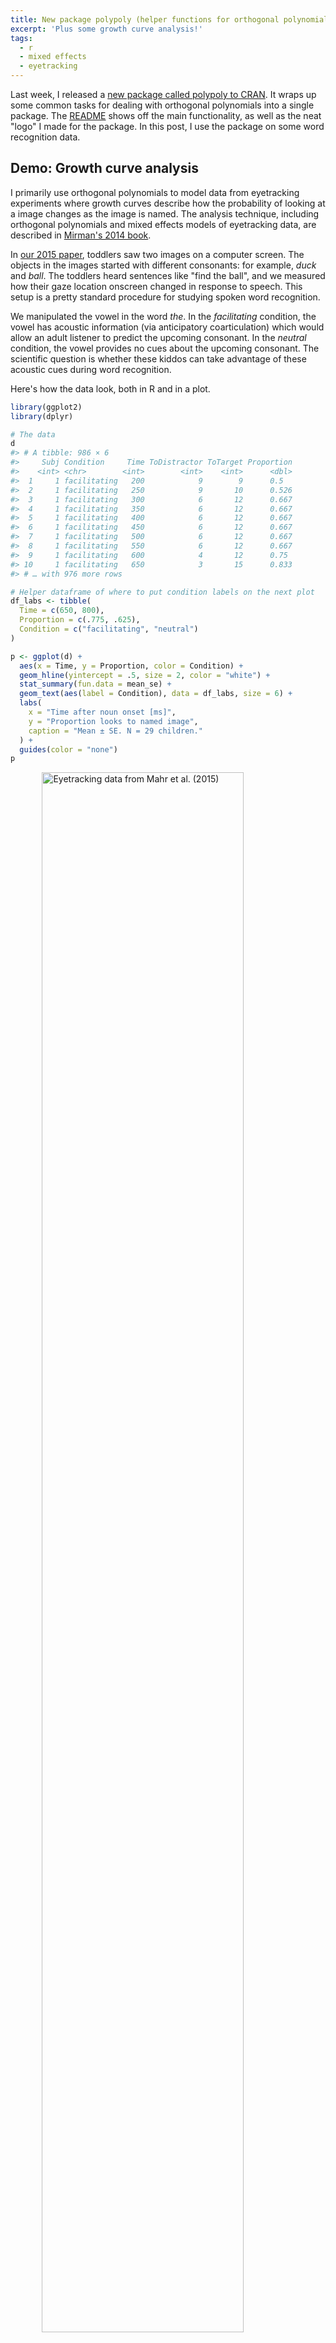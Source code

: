 ```yaml
---
title: New package polypoly (helper functions for orthogonal polynomials)
excerpt: 'Plus some growth curve analysis!'
tags:
  - r
  - mixed effects
  - eyetracking
---
```




Last week, I released a [new package called polypoly to CRAN][CRAN]. It wraps up
some common tasks for dealing with orthogonal polynomials into a single package.
The [README](https://github.com/tjmahr/polypoly) shows off the main 
functionality, as well as the neat "logo" I made for the package. 
In this post, I use the package on some word recognition data.

## Demo: Growth curve analysis

I primarily use orthogonal polynomials to model data from eyetracking 
experiments where growth curves describe how the probability of looking at a 
image changes as the image is named. The analysis technique, including 
orthogonal polynomials and mixed effects models of eyetracking data, are
described in [Mirman's 2014 book](http://amzn.to/2saBuzs).

In [our 2015 paper](https://www.ncbi.nlm.nih.gov/pubmed/26072992), toddlers saw 
two images on a computer screen. The objects in the images started with
different consonants: for example, _duck_ and _ball_. The toddlers heard
sentences like "find the ball", and we measured how their gaze location onscreen
changed in response to speech. This setup is a pretty standard procedure for
studying spoken word recognition.

We manipulated the vowel in the word _the_. In the _facilitating_ condition, the
vowel has acoustic information (via anticipatory coarticulation) which would 
allow an adult listener to predict the upcoming consonant. In the _neutral_ 
condition, the vowel provides no cues about the upcoming consonant. The
scientific question is whether these kiddos can take advantage of these acoustic
cues during word recognition.



Here's how the data look, both in R and in a plot. 


```r
library(ggplot2)
library(dplyr)

# The data
d
#> # A tibble: 986 × 6
#>     Subj Condition     Time ToDistractor ToTarget Proportion
#>    <int> <chr>        <int>        <int>    <int>      <dbl>
#>  1     1 facilitating   200            9        9      0.5  
#>  2     1 facilitating   250            9       10      0.526
#>  3     1 facilitating   300            6       12      0.667
#>  4     1 facilitating   350            6       12      0.667
#>  5     1 facilitating   400            6       12      0.667
#>  6     1 facilitating   450            6       12      0.667
#>  7     1 facilitating   500            6       12      0.667
#>  8     1 facilitating   550            6       12      0.667
#>  9     1 facilitating   600            4       12      0.75 
#> 10     1 facilitating   650            3       15      0.833
#> # … with 976 more rows

# Helper dataframe of where to put condition labels on the next plot
df_labs <- tibble(
  Time = c(650, 800),
  Proportion = c(.775, .625), 
  Condition = c("facilitating", "neutral")
)

p <- ggplot(d) + 
  aes(x = Time, y = Proportion, color = Condition) + 
  geom_hline(yintercept = .5, size = 2, color = "white") +
  stat_summary(fun.data = mean_se) + 
  geom_text(aes(label = Condition), data = df_labs, size = 6) +
  labs(
    x = "Time after noun onset [ms]", 
    y = "Proportion looks to named image",
    caption = "Mean ± SE. N = 29 children."
  ) + 
  guides(color = "none")
p
```

<img src="/figs/2017-05-30-polypoly-package-released/raw-data-1.png" title="Eyetracking data from Mahr et al. (2015)" alt="Eyetracking data from Mahr et al. (2015)" width="80%" style="display: block; margin: auto;" />

Early on, children look equal amounts to both images on average (.5), and the
proportion of looks to the named image increase as the word unfolds. In the
facilitating condition, that rise happens earlier.

We fit a mixed-effects logistic regression model to estimate how the probability
of looking to the named image changes over time, across conditions, and within 
children. We use cubic orthogonal polynomials to represent Time. For each time 
point, we have three predictors available to us: Time<sup>1</sup>, 
Time<sup>2</sup>, and Time<sup>3</sup>. (Plus, there's a constant "intercept"
term.) Our model's growth curve will be a weighted combination of these polynomial
curves. The code below shows off about half the functionality of the package 
:bowtie::


```r
poly(unique(d$Time), 3) %>% 
  # Force Time^1 term to range from -.5 to .5. Rescale others accordingly.
  polypoly::poly_rescale(scale_width = 1) %>% 
  polypoly::poly_plot()
```

<img src="/figs/2017-05-30-polypoly-package-released/orthogonal-curves-1.png" title="Three orthogonal polynomial curves" alt="Three orthogonal polynomial curves" width="80%" style="display: block; margin: auto;" />

I think people sometimes describe the contributions of these curves to the
overall growth curve as _trends_: "A negative linear trend", "a significant
quadratic trend", etc. I like that word because it makes the terminology a
little less intimidating.

### Quick aside: Why orthogonal polynomials?

Why do we use orthogonal polynomial terms? First, note that simple polynomials
_x_, _x_<sup>2</sup> and _x_<sup>3</sup> are correlated. Orthogonal ones are not
correlated. (Hence, the name.)


```r
# Simple
poly(1:10, 3, raw = TRUE) %>% 
  cor() %>% 
  round(2)
#>      1    2    3
#> 1 1.00 0.97 0.93
#> 2 0.97 1.00 0.99
#> 3 0.93 0.99 1.00

# Orthogonal
poly(1:10, 3, raw = FALSE) %>% 
  cor() %>% 
  round(2)
#>   1 2 3
#> 1 1 0 0
#> 2 0 1 0
#> 3 0 0 1
```

Adding new correlated predictors to a model is a problem. The parameter
estimates will change as different predictors are added. Here we simulate some
fake data, and fit three models with 1-, 2- and 3-degree raw polynomials.


```r
# for reproducible blogging
set.seed(20210215)

x <- 1:10
y <- x + 
  rnorm(1, mean = 100) * (x) +
  rnorm(1, mean = 0, sd = .01) * (x) ^ 2 +
  rnorm(1, mean = -1) * (x) ^ 3 + 
  rnorm(10)

models <- list(
  m1 = lm(y ~ x),
  m2 = lm(y ~ x + I(x^2)),
  m3 = lm(y ~ x + I(x^2) + I(x^3))
)
```

As expected, the estimates for the effects change from model to model:


```r
models %>% 
  lapply(broom::tidy) %>% 
  bind_rows(.id = "model") %>% 
  select(model:estimate) %>% 
  mutate(estimate = round(estimate, 2))
#> # A tibble: 9 × 3
#>   model term        estimate
#>   <chr> <chr>          <dbl>
#> 1 m1    (Intercept)   626.  
#> 2 m1    x            -136.  
#> 3 m2    (Intercept)  -194.  
#> 4 m2    x             275.  
#> 5 m2    I(x^2)        -37.3 
#> 6 m3    (Intercept)    -0.43
#> 7 m3    x             103.  
#> 8 m3    I(x^2)         -0.08
#> 9 m3    I(x^3)         -2.25
```

But with orthogonal polynomials, the parameter estimates don't change from model
to model.


```r
models2 <- list(
  m1 = lm(y ~ poly(x, 1)),
  m2 = lm(y ~ poly(x, 2)),
  m3 = lm(y ~ poly(x, 3))
)

models2 %>% 
  lapply(broom::tidy) %>% 
  bind_rows(.id = "model") %>% 
  select(model:estimate) %>% 
  mutate(estimate = round(estimate, 2))
#> # A tibble: 9 × 3
#>   model term        estimate
#>   <chr> <chr>          <dbl>
#> 1 m1    (Intercept)    -119.
#> 2 m1    poly(x, 1)    -1231.
#> 3 m2    (Intercept)    -119.
#> 4 m2    poly(x, 2)1   -1231.
#> 5 m2    poly(x, 2)2    -857.
#> 6 m3    (Intercept)    -119.
#> 7 m3    poly(x, 3)1   -1231.
#> 8 m3    poly(x, 3)2    -857.
#> 9 m3    poly(x, 3)3    -125.
```

That's probably the simplest reason why orthogonal polynomials are preferred. (I
can't remember any others right now.)


### Back to the data 

Before fitting the model, I use `poly_add_columns()` to add polynomial terms as 
columns to the dataframe. (For speed here, I use a simplified random effects 
structure, estimating growth curve parameters for each Child x Condition
combination.)


```r
library(lme4)

d <- d %>% 
  polypoly::poly_add_columns(
    Time, 
    degree = 3, 
    prefix = "ot", 
    scale_width = 1
  ) %>% 
  # Change the reference level
  mutate(Condition = factor(Condition, c("neutral", "facilitating")))

m <- glmer(
  cbind(ToTarget, ToDistractor) ~ 
    (ot1 + ot2 + ot3) * Condition + 
    (ot1 + ot2 + ot3 | Subj:Condition), 
  family = binomial, 
  data = d)
```

We can confirm that the model captures the overall shape of the growth curves.


```r
# The lines here are not quite the overall average, but the averages of 29
# individual fits (for each participant). That's why the caption is a little
# weird.
p + 
  stat_summary(aes(y = fitted(m)), fun = mean, geom = "line") + 
  labs(caption = "Line: Average of model-fitted values. Points: Mean ± SE.")
```

<img src="/figs/2017-05-30-polypoly-package-released/with-model-fits-1.png" title="Eyetracking data with model fits overlaid" alt="Eyetracking data with model fits overlaid" width="80%" style="display: block; margin: auto;" />

We can inspect the model summary as well.


```r
arm::display(m)
#> glmer(formula = cbind(ToTarget, ToDistractor) ~ (ot1 + ot2 + 
#>     ot3) * Condition + (ot1 + ot2 + ot3 | Subj:Condition), data = d, 
#>     family = binomial)
#>                           coef.est coef.se
#> (Intercept)                0.47     0.10  
#> ot1                        1.57     0.28  
#> ot2                        0.45     0.11  
#> ot3                       -0.34     0.09  
#> Conditionfacilitating      0.23     0.14  
#> ot1:Conditionfacilitating  0.45     0.39  
#> ot2:Conditionfacilitating -0.44     0.16  
#> ot3:Conditionfacilitating  0.11     0.13  
#> 
#> Error terms:
#>  Groups         Name        Std.Dev. Corr              
#>  Subj:Condition (Intercept) 0.53                       
#>                 ot1         1.46      0.23             
#>                 ot2         0.52     -0.05  0.31       
#>                 ot3         0.39     -0.08 -0.64  0.09 
#>  Residual                   1.00                       
#> ---
#> number of obs: 986, groups: Subj:Condition, 58
#> AIC = 4788.2, DIC = -3961.1
#> deviance = 395.6
```

The model summary indicates a significant Condition x Time<sup>2</sup>
interaction, but really, only the intercept and Time<sup>1</sup> can ever be
interpreted directly. To understand the model fit, we visualize how each of the
polynomial terms are weighted. 

Here we create a matrix of the polynomial terms plus a column of ones for the
intercept.


```r
time_mat <- poly(sort(unique(d$Time)), 3) %>%
  polypoly::poly_rescale(1) %>%
  cbind(constant = 1, .)
round(time_mat, 2)
#>       constant     1     2     3
#>  [1,]        1 -0.50  0.57 -0.57
#>  [2,]        1 -0.44  0.36 -0.14
#>  [3,]        1 -0.37  0.17  0.14
#>  [4,]        1 -0.31  0.01  0.30
#>  [5,]        1 -0.25 -0.11  0.36
#>  [6,]        1 -0.19 -0.22  0.34
#>  [7,]        1 -0.12 -0.29  0.26
#>  [8,]        1 -0.06 -0.33  0.14
#>  [9,]        1  0.00 -0.34  0.00
#> [10,]        1  0.06 -0.33 -0.14
#> [11,]        1  0.12 -0.29 -0.26
#> [12,]        1  0.19 -0.22 -0.34
#> [13,]        1  0.25 -0.11 -0.36
#> [14,]        1  0.31  0.01 -0.30
#> [15,]        1  0.37  0.17 -0.14
#> [16,]        1  0.44  0.36  0.14
#> [17,]        1  0.50  0.57  0.57
```

To compute the weighted values, we multiply by a diagonal matrix of the
coefficients.


```r
neut_coefs <- fixef(m)[1:4]
faci_coefs <- neut_coefs + fixef(m)[5:8]
faci_coefs
#>  (Intercept)          ot1          ot2          ot3 
#>  0.699914630  2.014092454  0.006641487 -0.226682309

set_colnames <- `colnames<-`

m_neut <- time_mat %*% diag(neut_coefs) %>%
  set_colnames(c("constant", "ot1", "ot2", "ot3")) 

m_faci <- time_mat %*% diag(faci_coefs) %>%
  set_colnames(c("constant", "ot1", "ot2", "ot3")) 

# Convince ourselves with an example
round(m_faci, 2)
#>       constant   ot1 ot2   ot3
#>  [1,]      0.7 -1.01   0  0.13
#>  [2,]      0.7 -0.88   0  0.03
#>  [3,]      0.7 -0.76   0 -0.03
#>  [4,]      0.7 -0.63   0 -0.07
#>  [5,]      0.7 -0.50   0 -0.08
#>  [6,]      0.7 -0.38   0 -0.08
#>  [7,]      0.7 -0.25   0 -0.06
#>  [8,]      0.7 -0.13   0 -0.03
#>  [9,]      0.7  0.00   0  0.00
#> [10,]      0.7  0.13   0  0.03
#> [11,]      0.7  0.25   0  0.06
#> [12,]      0.7  0.38   0  0.08
#> [13,]      0.7  0.50   0  0.08
#> [14,]      0.7  0.63   0  0.07
#> [15,]      0.7  0.76   0  0.03
#> [16,]      0.7  0.88   0 -0.03
#> [17,]      0.7  1.01   0 -0.13
```

Then, we can use the `poly_melt()` function to get a dataframe from each
weighted matrix and then plot each of the effects.


```r
df_neut <- m_neut %>%
  polypoly::poly_melt() %>%
  tibble::add_column(Condition = "neutral")

df_faci <- m_faci %>% 
  polypoly::poly_melt() %>%
  tibble::add_column(Condition = "facilitating")

df_both <- bind_rows(df_faci, df_neut) %>% 
  mutate(Condition = factor(Condition, c("neutral", "facilitating")))

ggplot(df_both) +
  aes(x = observation, y = value, color = Condition) +
  geom_line() + 
  facet_wrap("degree")
```

<img src="/figs/2017-05-30-polypoly-package-released/trends-1.png" title="Each of the polynomial effects weighted by condition" alt="Each of the polynomial effects weighted by condition" width="80%" style="display: block; margin: auto;" />

Visually, the quadratic effect on the neutral curve pulls down the values during
the center (when the curves are most different) and pushes the values in the
tails upwards (when the curves are closest). Although only the quadratic effect
is nominally significant, the constant and linear terms suggest other smaller
effects but they are too noisy to pin down.

It's worth noting that the predictors and weights discussed above are on the
log-odds/logit scale used inside of the model, instead of the proportion scale
used in the plots of the data and model fits. Basically, these weighted values
are summed together and then squeezed into the range [0, 1] with a nonlinear
transformation. For these data, the two scales produce similar looking growth
curves, but you can notice that the right end of the curves are pinched slightly
closer together in the probability-scale plot:


```r
ggplot(df_both) +
  aes(x = observation, y = value, color = Condition) +
  stat_summary(fun = sum, geom = "line") + 
  ggtitle("logit scale") + 
  guides(color = "none")

ggplot(df_both) +
  aes(x = observation, y = value, color = Condition) +
  stat_summary(fun = function(xs) plogis(sum(xs)), geom = "line")  + 
  ggtitle("probability scale") + 
  guides(color = "none")
```

<img src="/figs/2017-05-30-polypoly-package-released/logit-vs-probability-1.png" title="Comparison of the growth curves in logit scale and probability scale" alt="Comparison of the growth curves in logit scale and probability scale" width="50%" /><img src="/figs/2017-05-30-polypoly-package-released/logit-vs-probability-2.png" title="Comparison of the growth curves in logit scale and probability scale" alt="Comparison of the growth curves in logit scale and probability scale" width="50%" />





***

*Last knitted on 2022-05-25. [Source code on
GitHub](https://github.com/tjmahr/tjmahr.github.io/blob/master/_R/2017-05-30-polypoly-package-released.Rmd).*[^si] 

[^si]: 
    
    ```r
    sessioninfo::session_info()
    #> ─ Session info ───────────────────────────────────────────────────────────────
    #>  setting  value
    #>  version  R version 4.2.0 RC (2022-04-21 r82226 ucrt)
    #>  os       Windows 10 x64 (build 22000)
    #>  system   x86_64, mingw32
    #>  ui       RTerm
    #>  language (EN)
    #>  collate  English_United States.utf8
    #>  ctype    English_United States.utf8
    #>  tz       America/Chicago
    #>  date     2022-05-25
    #>  pandoc   NA
    #> 
    #> ─ Packages ───────────────────────────────────────────────────────────────────
    #>  package     * version date (UTC) lib source
    #>  abind         1.4-5   2016-07-21 [1] CRAN (R 4.2.0)
    #>  arm           1.12-2  2021-10-15 [1] CRAN (R 4.2.0)
    #>  assertthat    0.2.1   2019-03-21 [1] CRAN (R 4.2.0)
    #>  backports     1.4.1   2021-12-13 [1] CRAN (R 4.2.0)
    #>  bit           4.0.4   2020-08-04 [1] CRAN (R 4.2.0)
    #>  bit64         4.0.5   2020-08-30 [1] CRAN (R 4.2.0)
    #>  boot          1.3-28  2021-05-03 [2] CRAN (R 4.2.0)
    #>  broom         0.8.0   2022-04-13 [1] CRAN (R 4.2.0)
    #>  cli           3.2.0   2022-02-14 [1] CRAN (R 4.2.0)
    #>  coda          0.19-4  2020-09-30 [1] CRAN (R 4.2.0)
    #>  colorspace    2.0-3   2022-02-21 [1] CRAN (R 4.2.0)
    #>  crayon        1.5.1   2022-03-26 [1] CRAN (R 4.2.0)
    #>  curl          4.3.2   2021-06-23 [1] CRAN (R 4.2.0)
    #>  DBI           1.1.2   2021-12-20 [1] CRAN (R 4.2.0)
    #>  digest        0.6.29  2021-12-01 [1] CRAN (R 4.2.0)
    #>  dplyr       * 1.0.9   2022-04-28 [1] CRAN (R 4.2.0)
    #>  ellipsis      0.3.2   2021-04-29 [1] CRAN (R 4.2.0)
    #>  evaluate      0.15    2022-02-18 [1] CRAN (R 4.2.0)
    #>  fansi         1.0.3   2022-03-24 [1] CRAN (R 4.2.0)
    #>  farver        2.1.0   2021-02-28 [1] CRAN (R 4.2.0)
    #>  generics      0.1.2   2022-01-31 [1] CRAN (R 4.2.0)
    #>  ggplot2     * 3.3.6   2022-05-03 [1] CRAN (R 4.2.0)
    #>  git2r         0.30.1  2022-03-16 [1] CRAN (R 4.2.0)
    #>  glue          1.6.2   2022-02-24 [1] CRAN (R 4.2.0)
    #>  gtable        0.3.0   2019-03-25 [1] CRAN (R 4.2.0)
    #>  here          1.0.1   2020-12-13 [1] CRAN (R 4.2.0)
    #>  highr         0.9     2021-04-16 [1] CRAN (R 4.2.0)
    #>  hms           1.1.1   2021-09-26 [1] CRAN (R 4.2.0)
    #>  knitr       * 1.39    2022-04-26 [1] CRAN (R 4.2.0)
    #>  labeling      0.4.2   2020-10-20 [1] CRAN (R 4.2.0)
    #>  lattice       0.20-45 2021-09-22 [2] CRAN (R 4.2.0)
    #>  lifecycle     1.0.1   2021-09-24 [1] CRAN (R 4.2.0)
    #>  lme4        * 1.1-29  2022-04-07 [1] CRAN (R 4.2.0)
    #>  magrittr      2.0.3   2022-03-30 [1] CRAN (R 4.2.0)
    #>  MASS          7.3-56  2022-03-23 [2] CRAN (R 4.2.0)
    #>  Matrix      * 1.4-1   2022-03-23 [2] CRAN (R 4.2.0)
    #>  minqa         1.2.4   2014-10-09 [1] CRAN (R 4.2.0)
    #>  munsell       0.5.0   2018-06-12 [1] CRAN (R 4.2.0)
    #>  nlme          3.1-157 2022-03-25 [2] CRAN (R 4.2.0)
    #>  nloptr        2.0.2   2022-05-19 [1] CRAN (R 4.2.0)
    #>  pillar        1.7.0   2022-02-01 [1] CRAN (R 4.2.0)
    #>  pkgconfig     2.0.3   2019-09-22 [1] CRAN (R 4.2.0)
    #>  plyr          1.8.7   2022-03-24 [1] CRAN (R 4.2.0)
    #>  polypoly      0.0.2   2017-05-27 [1] CRAN (R 4.2.0)
    #>  purrr         0.3.4   2020-04-17 [1] CRAN (R 4.2.0)
    #>  R6            2.5.1   2021-08-19 [1] CRAN (R 4.2.0)
    #>  ragg          1.2.2   2022-02-21 [1] CRAN (R 4.2.0)
    #>  Rcpp          1.0.8.3 2022-03-17 [1] CRAN (R 4.2.0)
    #>  readr       * 2.1.2   2022-01-30 [1] CRAN (R 4.2.0)
    #>  reshape2      1.4.4   2020-04-09 [1] CRAN (R 4.2.0)
    #>  rlang         1.0.2   2022-03-04 [1] CRAN (R 4.2.0)
    #>  rprojroot     2.0.3   2022-04-02 [1] CRAN (R 4.2.0)
    #>  rstudioapi    0.13    2020-11-12 [1] CRAN (R 4.2.0)
    #>  scales        1.2.0   2022-04-13 [1] CRAN (R 4.2.0)
    #>  sessioninfo   1.2.2   2021-12-06 [1] CRAN (R 4.2.0)
    #>  stringi       1.7.6   2021-11-29 [1] CRAN (R 4.2.0)
    #>  stringr       1.4.0   2019-02-10 [1] CRAN (R 4.2.0)
    #>  systemfonts   1.0.4   2022-02-11 [1] CRAN (R 4.2.0)
    #>  textshaping   0.3.6   2021-10-13 [1] CRAN (R 4.2.0)
    #>  tibble        3.1.7   2022-05-03 [1] CRAN (R 4.2.0)
    #>  tidyr         1.2.0   2022-02-01 [1] CRAN (R 4.2.0)
    #>  tidyselect    1.1.2   2022-02-21 [1] CRAN (R 4.2.0)
    #>  tzdb          0.3.0   2022-03-28 [1] CRAN (R 4.2.0)
    #>  utf8          1.2.2   2021-07-24 [1] CRAN (R 4.2.0)
    #>  vctrs         0.4.1   2022-04-13 [1] CRAN (R 4.2.0)
    #>  vroom         1.5.7   2021-11-30 [1] CRAN (R 4.2.0)
    #>  withr         2.5.0   2022-03-03 [1] CRAN (R 4.2.0)
    #>  xfun          0.31    2022-05-10 [1] CRAN (R 4.2.0)
    #> 
    #>  [1] C:/Users/Tristan/AppData/Local/R/win-library/4.2
    #>  [2] C:/Program Files/R/R-4.2.0rc/library
    #> 
    #> ──────────────────────────────────────────────────────────────────────────────
    ```

[CRAN]: https://cran.r-project.org/web/packages/polypoly/index.html "CRAN page for polypoly"
